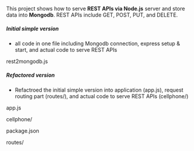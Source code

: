 This project shows how to serve **REST APIs via Node.js** server and store data into **Mongodb**.  REST APIs include GET, POST, PUT, and DELETE.

##### Initial simple version
- all code in one file including Mongodb connection, express setup & start, and actual code to serve REST APIs

rest2mongodb.js


##### Refactored version
- Refactroed the initial simple version into application (app.js), request routing part (routes/), and actual code to serve REST APIs (cellphone/)

app.js

cellphone/

package.json

routes/
